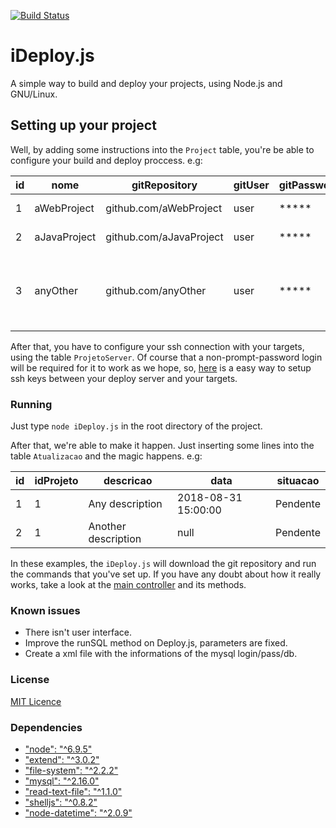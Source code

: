[![Build Status](https://travis-ci.org/LeandroFranciscato/iDeploy.js.svg?branch=master)](https://travis-ci.org/LeandroFranciscato/iDeploy.js)

# iDeploy.js
A simple way to build and deploy your projects, using Node.js and GNU/Linux.

## Setting up your project

Well, by adding some instructions into the `Project` table, you're be able to configure your build and deploy proccess. e.g:

| id | nome         | gitRepository           | gitUser | gitPassword | buildScript                                                                | deployScript                                                          |
|----|--------------|-------------------------|---------|-------------|----------------------------------------------------------------------------|-----------------------------------------------------------------------|
| 1  | aWebProject  | github.com/aWebProject  | user    | *****       | npm install && gulp build                                                  | gulp deploy                                                           |
| 2  | aJavaProject | github.com/aJavaProject | user    | *****       | apt install maven -y && mvn clean                                          | mvn install                                                           |
| 3  | anyOther     | github.com/anyOther     | user    | *****       | ssh root@192.168.2.1 " pkill -f anyOther.sh < /dev/null > log.log 2>&1 &"  | ssh root@192.168.2.1 " bash anyOther.sh < /dev/null > log.log 2>&1 &" |

After that, you have to configure your ssh connection with your targets, using the table `ProjetoServer`.
Of course that a non-prompt-password login will be required for it to work as we hope, so, [here](https://gist.github.com/LeandroFranciscato/f46caabdf744709ce4541f1eb29aafbe) is a easy way to setup ssh keys between your deploy server and your targets.

### Running

Just type `node iDeploy.js` in the root directory of the project.

After that, we're able to make it happen. Just inserting some lines into the table `Atualizacao` and the magic happens. e.g:

| id | idProjeto | descricao           | data                | situacao |
|----|-----------|---------------------|---------------------|----------|
| 1  | 1         | Any description     | 2018-08-31 15:00:00 | Pendente |
| 2  | 1         | Another description | null                | Pendente |

In these examples, the `iDeploy.js` will download the git repository and run the commands that you've set up.
If you have any doubt about how it really works, take a look at the [main controller](https://github.com/LeandroFranciscato/iDeploy.js/blob/master/src/controller/Deploy.js) and its methods.

### Known issues
- There isn't user interface.
- Improve the runSQL method on Deploy.js, parameters are fixed.
- Create a xml file with the informations of the mysql login/pass/db.

### License
[MIT Licence](https://github.com/LeandroFranciscato/iDeploy.js/blob/master/LICENSE)

### Dependencies
- ["node": "^6.9.5"](https://nodejs.org/en/)
- ["extend": "^3.0.2"](https://www.npmjs.com/package/extend)
- ["file-system": "^2.2.2"](https://www.npmjs.com/package/file-system)
- ["mysql": "^2.16.0"](https://www.npmjs.com/package/mysql)
- ["read-text-file": "^1.1.0"](https://www.npmjs.com/package/read-text-file)
- ["shelljs": "^0.8.2"](https://www.npmjs.com/package/shelljs)
- ["node-datetime": "^2.0.9"](https://www.npmjs.com/package/node-datetime)

